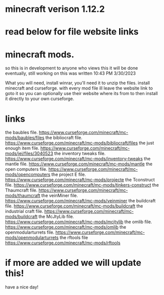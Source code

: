 # minecraft verison 1.12.2
# read below for file website links
# minecraft mods.
so this is in development to anyone who views this it will be done eventually, still working on this was written 10:43 PM 3/30/2023




What you will need,
install winrar, you'll need it to unzip the files.
install minecraft and curseforge.
with every mod file ill leave the website link to goto it so you can optionally 
use their website where its from to then install it directly to your own curseforge.

# links 
the baubles file.
https://www.curseforge.com/minecraft/mc-mods/baubles/files
the bibliocraft file.
https://www.curseforge.com/minecraft/mc-mods/bibliocraft/files
the just enough item file.
https://www.curseforge.com/minecraft/mc-mods/jei/files/3040523
the inventory tweaks file.
https://www.curseforge.com/minecraft/mc-mods/inventory-tweaks
the mantle file.
https://www.curseforge.com/minecraft/mc-mods/mantle
the open computers file.
https://www.curseforge.com/minecraft/mc-mods/opencomputers
the project E file.
https://www.curseforge.com/minecraft/mc-mods/projecte
the Tconstruct file.
https://www.curseforge.com/minecraft/mc-mods/tinkers-construct
the Thaumcraft file.
https://www.curseforge.com/minecraft/mc-mods/thaumcraft
the veinMiner file.
https://www.curseforge.com/minecraft/mc-mods/veinminer
the buildcraft file.
https://www.curseforge.com/minecraft/mc-mods/buildcraft
the industrial craft file.
https://www.curseforge.com/minecraft/mc-mods/buildcraft
the McJtyLib file.
https://www.curseforge.com/minecraft/mc-mods/mcjtylib
the omlib file.
https://www.curseforge.com/minecraft/mc-mods/omlib
the openmodularturrets file.
https://www.curseforge.com/minecraft/mc-mods/openmodularturrets
the rftools file
https://www.curseforge.com/minecraft/mc-mods/rftools


# if more are added we will update this!
have a nice day!



